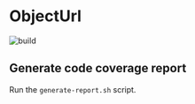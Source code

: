 # ObjectUrl
![build](https://github.com/NMillard/ObjectUrl/actions/workflows/build.yml/badge.svg)

## Generate code coverage report
Run the `generate-report.sh` script.